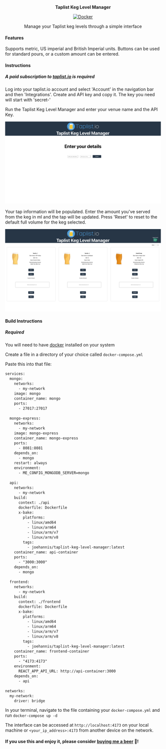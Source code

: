 <p align="center">
  <strong>Taplist Keg Level Manager</strong>
</p>

<p align="center">
  <a href="https://hub.docker.com/r/joehannis/taplist-keg-level-manager">
    <img src="https://img.shields.io/badge/-Docker-2496ED?style=for-the-badge&logo=docker&logoColor=white" alt="Docker">
  </a>
</p>

<p align="center">
  Manage your Taplist keg levels through a simple interface
</p>

#### Features

Supports metric, US imperial and British Imperial units. Buttons can be used for standard pours, or a custom amount can be entered.

#### Instructions

##### A paid subscription to [taplist.io](https://taplist.io) is required

Log into your taplist.io account and select 'Account' in the navigation bar and then 'Integrations'. Create and API key and copy it. The key you need will start with 'secret-'

Run the Taplist Keg Level Manager and enter your venue name and the API Key.

![](./taplist-keg-level-manager-first.png)

Your tap information will be populated. Enter the amount you've served from the keg in ml and the tap will be updated. Press 'Reset' to reset to the default full volume for the keg selected.

![](./taplist-keg-level-manager-main.png)

#### Build Instructions

##### Required

You will need to have [docker](https://www.docker.com) installed on your system

Create a file in a directory of your choice called ```docker-compose.yml```

Paste this into that file:

```
services:
  mongo:
    networks:
      - my-network
    image: mongo
    container_name: mongo
    ports:
      - 27017:27017

  mongo-express:
    networks:
      - my-network
    image: mongo-express
    container_name: mongo-express
    ports:
      - 8081:8081
    depends_on:
      - mongo
    restart: always
    environment:
      - ME_CONFIG_MONGODB_SERVER=mongo

  api:
    networks:
      - my-network
    build:
      context: ./api
      dockerfile: Dockerfile
      x-bake:
        platforms:
          - linux/amd64
          - linux/arm64
          - linux/arm/v7
          - linux/arm/v8
        tags:
          - joehannis/taplist-keg-level-manager:latest
    container_name: api-container
    ports:
      - "3000:3000"
    depends_on:
      - mongo

  frontend:
    networks:
      - my-network
    build:
      context: ./frontend
      dockerfile: Dockerfile
      x-bake:
        platforms:
          - linux/amd64
          - linux/arm64
          - linux/arm/v7
          - linux/arm/v8
        tags:
          - joehannis/taplist-keg-level-manager:latest
    container_name: frontend-container
    ports:
      - "4173:4173"
    environment:
      REACT_APP_API_URL: http://api-container:3000
    depends_on:
      - api

networks:
  my-network:
    driver: bridge
```
In your terminal, navigate to the file containing your ```docker-compose.yml``` and run ```docker-compose up -d```

The interface can be accessed at ```http://localhost:4173``` on your local machine or ```<your_ip_address>:4173``` from another device on the network.

#### If you use this and enjoy it, please consider [buying me a beer](https://www.buymeacoffee.com/joehannisjp) 🍺!

